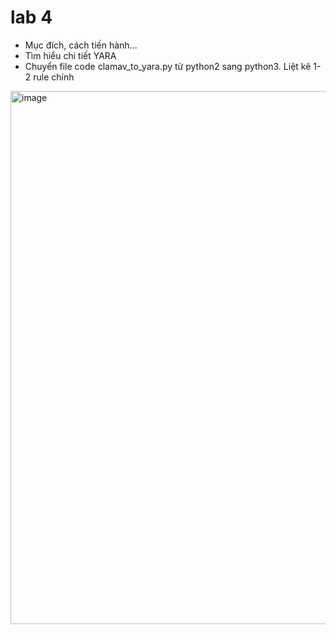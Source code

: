# lab 4
* Mục đích, cách tiến hành...
* Tìm hiểu chi tiết YARA
* Chuyển file code clamav_to_yara.py từ python2 sang python3. Liệt kê 1-2 rule chính
<img width="1651" height="853" alt="image" src="https://github.com/user-attachments/assets/1389bfc2-1cd8-418c-84e9-69da8112c0c5" />
